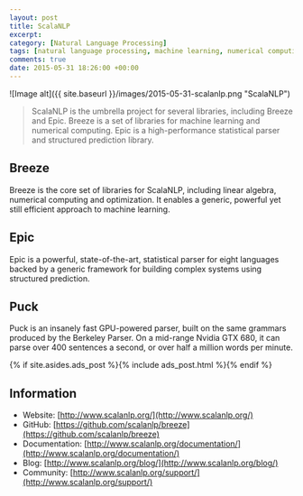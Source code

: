 ```yaml
---
layout: post
title: ScalaNLP
excerpt:
category: [Natural Language Processing]
tags: [natural language processing, machine learning, numerical computing, scala, github]
comments: true
date: 2015-05-31 18:26:00 +00:00
---
```


![Image alt]({{ site.baseurl }}/images/2015-05-31-scalanlp.png "ScalaNLP")

>ScalaNLP is the umbrella project for several libraries, including Breeze and Epic. 
Breeze is a set of libraries for machine learning and numerical computing. Epic is a 
high-performance statistical parser and structured prediction library.

<!-- more -->

## Breeze

Breeze is the core set of libraries for ScalaNLP, including linear algebra, numerical 
computing and optimization. It enables a generic, powerful yet still efficient approach to machine learning.

## Epic

Epic is a powerful, state-of-the-art, statistical parser for eight languages backed by a 
generic framework for building complex systems using structured prediction.

## Puck

Puck is an insanely fast GPU-powered parser, built on the same grammars produced by the 
Berkeley Parser. On a mid-range Nvidia GTX 680, it can parse over 400 sentences a second, 
or over half a million words per minute.

{% if site.asides.ads_post    %}{% include ads_post.html      %}{% endif %}

## Information

- Website: [http://www.scalanlp.org/](http://www.scalanlp.org/)
- GitHub: [https://github.com/scalanlp/breeze](https://github.com/scalanlp/breeze)
- Documentation: [http://www.scalanlp.org/documentation/](http://www.scalanlp.org/documentation/)
- Blog: [http://www.scalanlp.org/blog/](http://www.scalanlp.org/blog/)
- Community: [http://www.scalanlp.org/support/](http://www.scalanlp.org/support/)
